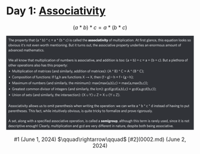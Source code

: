 # Day 1: [Associativity](https://en.wikipedia.org/wiki/Associative_property)

$$ (a*b)*c=a*(b*c) $$

<picture><img alt="Day 1" src="0001.png"></picture>

<p align="center"> #1 (June 1, 2024) $\qquad\rightarrow\qquad$ [#2](0002.md) (June 2, 2024) </p>
